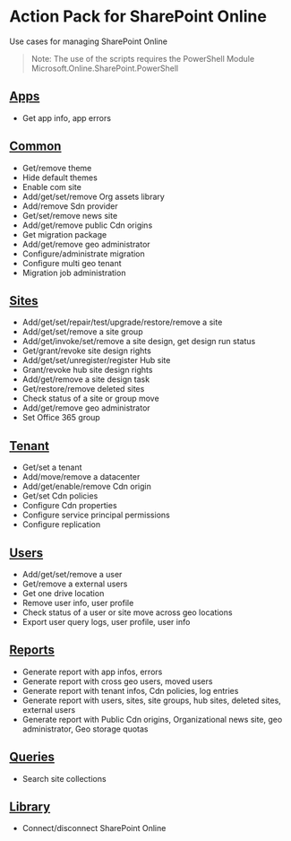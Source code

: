 # Action Pack for SharePoint Online 
Use cases for managing SharePoint Online  

> Note: The use of the scripts requires the PowerShell Module Microsoft.Online.SharePoint.PowerShell

## [Apps](./Apps)

+ Get app info, app errors

## [Common](./Common)

+ Get/remove theme
+ Hide default themes
+ Enable com site
+ Add/get/set/remove Org assets library
+ Add/remove Sdn provider
+ Get/set/remove news site
+ Add/get/remove public Cdn origins
+ Get migration package
+ Add/get/remove geo administrator
+ Configure/administrate migration
+ Configure multi geo tenant
+ Migration job administration

## [Sites](./Sites)

+ Add/get/set/repair/test/upgrade/restore/remove a site
+ Add/get/set/remove a site group
+ Add/get/invoke/set/remove a site design, get design run status
+ Get/grant/revoke site design rights
+ Add/get/set/unregister/register Hub site
+ Grant/revoke hub site design rights
+ Add/get/remove a site design task
+ Get/restore/remove deleted sites
+ Check status of a site or group move
+ Add/get/remove geo administrator
+ Set Office 365 group

## [Tenant](./Tenant)

+ Get/set a tenant
+ Add/move/remove a datacenter
+ Add/get/enable/remove Cdn origin
+ Get/set Cdn policies
+ Configure Cdn properties
+ Configure service principal permissions
+ Configure replication

## [Users](./Users)

+ Add/get/set/remove a user
+ Get/remove a external users
+ Get one drive location
+ Remove user info, user profile
+ Check status of a user or site move across geo locations
+ Export user query logs, user profile, user info

## [Reports](./_REPORTS_)

+ Generate report with app infos, errors
+ Generate report with cross geo users, moved users
+ Generate report with tenant infos, Cdn policies, log entries
+ Generate report with users, sites, site groups, hub sites, deleted sites, external users
+ Generate report with Public Cdn origins, Organizational news site, geo administrator, Geo storage quotas

## [Queries](./_QUERY_)

+ Search site collections

## [Library](./_LIB_)

+ Connect/disconnect SharePoint Online